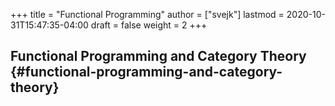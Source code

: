+++
title = "Functional Programming"
author = ["svejk"]
lastmod = 2020-10-31T15:47:35-04:00
draft = false
weight = 2
+++

## Functional Programming and Category Theory {#functional-programming-and-category-theory}
